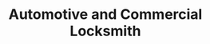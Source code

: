 ---
title: "Automotive and Commercial Locksmith"
url: /hollywood/automotive-and-commercial-locksmith/
shop: locksmith
---